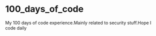 # 100_days_of_code
My 100 days of code experience.Mainly related to security stuff.Hope I code daily 
